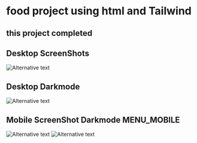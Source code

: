<h1>food project using html and Tailwind </h1>

<h2>this project completed</h2>


<h2>Desktop ScreenShots</h2>
<img src="https://imgurl.ir/uploads/i591407_Screenshot_1167.png" alt="Alternative text">
<h2>Desktop Darkmode</h2>
<img src="https://imgurl.ir/uploads/n32740_Screenshot_1169.png" alt="Alternative text">
<div>
<h2>Mobile ScreenShot Darkmode MENU_MOBILE</h2>
<img src="https://imgurl.ir/uploads/v77202_Screenshot_1170.png" alt="Alternative text">
<img src="https://imgurl.ir/uploads/m622063_Screenshot_1171.png" alt="Alternative text">
</div>
